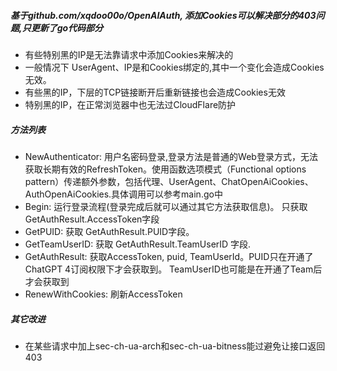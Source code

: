 ##### 基于github.com/xqdoo00o/OpenAIAuth, 添加Cookies可以解决部分的403问题,只更新了go代码部分
- 有些特别黑的IP是无法靠请求中添加Cookies来解决的
- 一般情况下 UserAgent、IP是和Cookies绑定的,其中一个变化会造成Cookies无效。
- 有些黑的IP，下层的TCP链接断开后重新链接也会造成Cookies无效
- 特别黑的IP，在正常浏览器中也无法过CloudFlare防护


##### 方法列表
- NewAuthenticator: 用户名密码登录,登录方法是普通的Web登录方式，无法获取长期有效的RefreshToken。使用函数选项模式（Functional options pattern）传递额外参数，包括代理、UserAgent、ChatOpenAiCookies、AuthOpenAiCookies.具体调用可以参考main.go中
- Begin: 运行登录流程(登录完成后就可以通过其它方法获取信息)。 只获取 GetAuthResult.AccessToken字段
- GetPUID: 获取 GetAuthResult.PUID字段。
- GetTeamUserID: 获取 GetAuthResult.TeamUserID 字段.
- GetAuthResult: 获取AccessToken, puid, TeamUserId。PUID只在开通了ChatGPT 4订阅权限下才会获取到。 TeamUserID也可能是在开通了Team后才会获取到
- RenewWithCookies: 刷新AccessToken


##### 其它改进
- 在某些请求中加上sec-ch-ua-arch和sec-ch-ua-bitness能过避免让接口返回403

